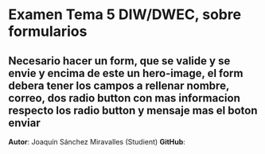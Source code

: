 # Examen Tema 5 DIW/DWEC, sobre formularios

## Necesario hacer un form, que se valide y se envie y encima de este un hero-image, el form debera tener los campos a rellenar nombre, correo, dos radio button con mas informacion respecto los radio button y mensaje mas el boton enviar

**Autor**: Joaquín Sánchez Miravalles (Studient)
**GitHub**: 
